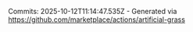 Commits: 2025-10-12T11:14:47.535Z - Generated via https://github.com/marketplace/actions/artificial-grass
<br>
